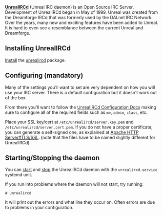 **[UnrealIRCd](https://www.unrealircd.org/)** (Unreal IRC daemon) is an Open Source IRC Server. Development of UnrealIRCd began in May of 1999\. Unreal was created from the Dreamforge IRCd that was formerly used by the DALnet IRC Network. Over the years, many new and exciting features have been added to Unreal. It is hard to even see a resemblance between the current Unreal and Dreamforge.

## Installing UnrealIRCd

[Install](/index.php/Install "Install") the [unrealircd](https://www.archlinux.org/packages/?name=unrealircd) package.

## Configuring (mandatory)

Many of the settings you'll want to set are very dependent on how you will use your IRC server. There is a default configuration but it doesn't work out of the box.

From there you'll want to follow the [UnrealIRCd Configuration Docs](https://www.unrealircd.org/files/docs/unreal32docs.html#configuringyourunrealircdconf) making sure to configure all of the required fields such as `me`, `admin`, `class`, etc.

Place your SSL key/cert at `/etc/unrealircd/server.key.pem` and `/etc/unrealircd/server.cert.pem`. If you do not have a proper certificate, you can generate a self-signed one, as explained at [Apache HTTP Server#TLS/SSL](/index.php/Apache_HTTP_Server#TLS.2FSSL "Apache HTTP Server"). (note that the files have to be named slightly different for UnrealIRCd)

## Starting/Stopping the daemon

You can [start](/index.php/Start "Start") and [stop](/index.php/Stop "Stop") the UnrealIRCd daemon with the `unrealircd.service` systemd unit.

If you run into problems where the daemon will not start, try running:

```
# unrealircd

```

It will print out the errors and what line they occur on. Often errors are due to problems in your configuration.
